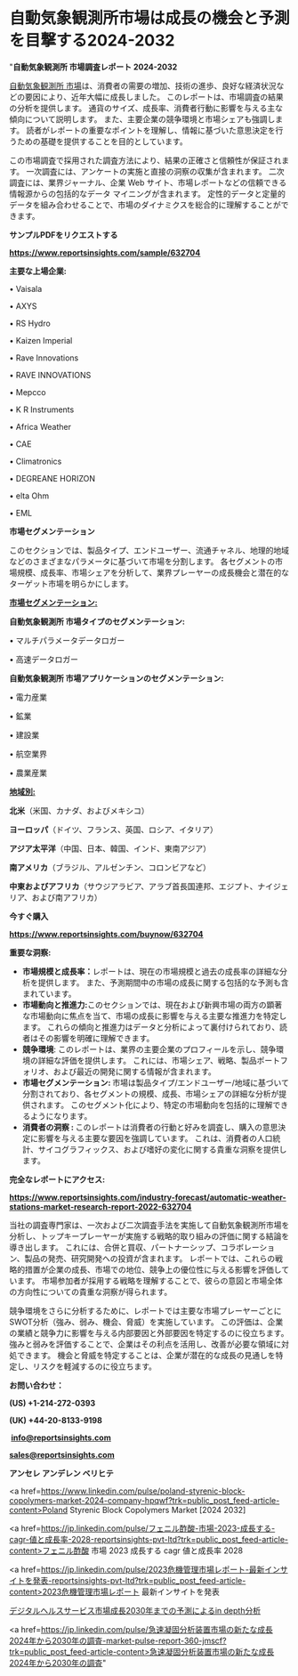 # 自動気象観測所市場は成長の機会と予測を目撃する2024-2032

"<strong>自動気象観測所 市場調査レポート 2024-2032</strong>

<a href=https://www.reportsinsights.com/sample/632704>自動気象観測所 市場</a>は、消費者の需要の増加、技術の進歩、良好な経済状況などの要因により、近年大幅に成長しました。 このレポートは、市場調査の結果の分析を提供します。 通貨のサイズ、成長率、消費者行動に影響を与える主な傾向について説明します。 また、主要企業の競争環境と市場シェアも強調します。 読者がレポートの重要なポイントを理解し、情報に基づいた意思決定を行うための基礎を提供することを目的としています。

この市場調査で採用された調査方法により、結果の正確さと信頼性が保証されます。 一次調査には、アンケートの実施と直接の洞察の収集が含まれます。 二次調査には、業界ジャーナル、企業 Web サイト、市場レポートなどの信頼できる情報源からの包括的なデータ マイニングが含まれます。 定性的データと定量的データを組み合わせることで、市場のダイナミクスを総合的に理解することができます。

<strong><b>サンプルPDFをリクエストする</b></strong>

<a href=https://www.reportsinsights.com/sample/632704><strong><u>https://www.reportsinsights.com/sample/632704</u></strong></a>

<strong>主要な上場企業:</strong>

• Vaisala

• AXYS

• RS Hydro

• Kaizen Imperial

• Rave Innovations

• RAVE INNOVATIONS

• Mepcco

• K R Instruments

• Africa Weather

• CAE

• Climatronics

• DEGREANE HORIZON

• elta Ohm

• EML

<strong>市場セグメンテーション</strong>

このセクションでは、製品タイプ、エンドユーザー、流通チャネル、地理的地域などのさまざまなパラメータに基づいて市場を分割します。 各セグメントの市場規模、成長率、市場シェアを分析して、業界プレーヤーの成長機会と潜在的なターゲット市場を明らかにします。

<strong><u>市場セグメンテーション</u></strong><strong><u>:</u></strong>

<strong>自動気象観測所 市場タイプのセグメンテーション:</strong>

• マルチパラメータデータロガー

• 高速データロガー

<strong>自動気象観測所 市場アプリケーションのセグメンテーション:</strong>

• 電力産業

• 鉱業

• 建設業

• 航空業界

• 農業産業

<strong><u>地域別</u></strong><strong><u>:</u></strong>

<strong>北米</strong>（米国、カナダ、およびメキシコ）

<strong>ヨーロッパ</strong>（ドイツ、フランス、英国、ロシア、イタリア）

<strong>アジア太平洋</strong>（中国、日本、韓国、インド、東南アジア）

<strong>南アメリカ</strong>（ブラジル、アルゼンチン、コロンビアなど）

<strong>中東およびアフリカ</strong>（サウジアラビア、アラブ首長国連邦、エジプト、ナイジェリア、および南アフリカ）

<strong>今すぐ購入</strong>

<a href=https://www.reportsinsights.com/buynow/632704><strong><u>https://www.reportsinsights.com/buynow/632704</u></strong></a>

<strong>重要な洞察:</strong>
<ul>
  <li><strong>市場規模と成長率：</strong>レポートは、現在の市場規模と過去の成長率の詳細な分析を提供します。 また、予測期間中の市場の成長に関する包括的な予測も含まれています。</li>
  <li><strong>市場動向と推進力:</strong>このセクションでは、現在および新興市場の両方の顕著な市場動向に焦点を当て、市場の成長に影響を与える主要な推進力を特定します。 これらの傾向と推進力はデータと分析によって裏付けられており、読者はその影響を明確に理解できます。</li>
  <li><strong>競争環境</strong>: このレポートは、業界の主要企業のプロフィールを示し、競争環境の詳細な評価を提供します。 これには、市場シェア、戦略、製品ポートフォリオ、および最近の開発に関する情報が含まれます。</li>
  <li><strong>市場セグメンテーション: </strong>市場は製品タイプ/エンドユーザー/地域に基づいて分割されており、各セグメントの規模、成長、市場シェアの詳細な分析が提供されます。 このセグメント化により、特定の市場動向を包括的に理解できるようになります。</li>
  <li><strong>消費者の洞察 : </strong>このレポートは消費者の行動と好みを調査し、購入の意思決定に影響を与える主要な要因を強調しています。 これは、消費者の人口統計、サイコグラフィックス、および嗜好の変化に関する貴重な洞察を提供します。</li>
</ul>
<strong>完全なレポートにアクセス:</strong>

<a href=https://www.reportsinsights.com/industry-forecast/automatic-weather-stations-market-research-report-2022-632704><strong><u><b>https://www.reportsinsights.com/industry-forecast/automatic-weather-stations-market-research-report-2022-632704</b></u></strong></a>

当社の調査専門家は、一次および二次調査手法を実施して自動気象観測所市場を分析し、トップキープレーヤーが実施する戦略的取り組みの評価に関する結論を導き出します。 これには、合併と買収、パートナーシップ、コラボレーション、製品の発売、研究開発への投資が含まれます。 レポートでは、これらの戦略的措置が企業の成長、市場での地位、競争上の優位性に与える影響を評価しています。 市場参加者が採用する戦略を理解することで、彼らの意図と市場全体の方向性についての貴重な洞察が得られます。

競争環境をさらに分析するために、レポートでは主要な市場プレーヤーごとにSWOT分析（強み、弱み、機会、脅威）を実施しています。 この評価は、企業の業績と競争力に影響を与える内部要因と外部要因を特定するのに役立ちます。 強みと弱みを評価することで、企業はその利点を活用し、改善が必要な領域に対処できます。 機会と脅威を特定することは、企業が潜在的な成長の見通しを特定し、リスクを軽減するのに役立ちます。

<strong>お問い合わせ：</strong>

<strong>(US) +1-214-272-0393</strong>

<strong>(UK) +44-20-8133-9198</strong>

<strong> </strong><a href=info@reportsinsights.com><strong><u>info@reportsinsights.com</u></strong></a>

<a href=sales@reportsinsights.com><strong><u>sales@reportsinsights.com</u></strong></a>

<strong>アンセレ アンデレン ベリヒテ</strong>

<a href=https://www.linkedin.com/pulse/poland-styrenic-block-copolymers-market-2024-company-hpqwf?trk=public_post_feed-article-content>Poland Styrenic Block Copolymers Market [2024 2032]</a>

<a href=https://jp.linkedin.com/pulse/フェニル酢酸-市場-2023-成長する-cagr-値と成長率-2028-reportsinsights-pvt-ltd?trk=public_post_feed-article-content>フェニル酢酸 市場 2023 成長する cagr 値と成長率 2028</a>

<a href=https://jp.linkedin.com/pulse/2023危機管理市場レポート-最新インサイトを発表-reportsinsights-pvt-ltd?trk=public_post_feed-article-content>2023危機管理市場レポート 最新インサイトを発表</a>

<a href=https://www.linkedin.com/pulse/デジタルヘルスサービス市場成長2030年までの予測によるin-depth分析-healthscope-news-245-lmi6f/>デジタルヘルスサービス市場成長2030年までの予測によるin depth分析</a>

<a href=https://jp.linkedin.com/pulse/急速凝固分析装置市場の新たな成長2024年から2030年の調査-market-pulse-report-360-jmscf?trk=public_post_feed-article-content>急速凝固分析装置市場の新たな成長2024年から2030年の調査</a>"
